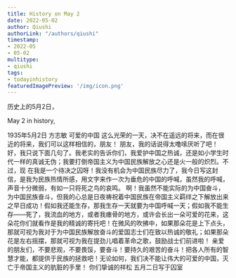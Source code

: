 ```yaml
---
title: History on May 2
date: 2022-05-02
author: Qiushi 
authorLink: "/authors/qiushi"
timestamp: 
- 2022-05
- 05-02
multitype: 
- qiushi
tags: 
- todayinhistory
featuredImagePreview: '/img/icon.png'
---
```









历史上的5月2日，

May 2 in history, 

<!--more-->

1935年5月2日
方志敏 可爱的中国
这么光荣的一天，决不在遥远的将来，而在很近的将来，我们可以这样相信的，朋友！
朋友，我的话说得太噜嗦厌听了吧！好，我只说下面几句了。我老实的告诉你们，我爱护中国之热诚，还是如小学生时代一样的真诚无伪；我要打倒帝国主义为中国民族解放之心还是火一般的炽烈。不过，现 在我是一个待决之囚呀！我没有机会为中国民族尽力了，我今日写这封信，是我为民族热情所感，用文字来作一次为垂危的中国的呼喊，虽然我的呼喊，声音十分微弱，有如一只将死之鸟的哀鸣。
啊！我虽然不能实际的为中国奋斗，为中国民族奋斗，但我的心总是日夜祷祝着中国民族在帝国主义羁绊之下解放出来之早日成功！假如我还能生存，那我生存一天就要为中国呼喊一天；假如我不能生存——死了，我流血的地方，或者我瘗骨的地方，或许会长出一朵可爱的花来，这朵花你们就看作是我的精诚的寄托吧！在微风的吹拂中，如果那朵花是上下点头，那就可视为我对于为中国民族解放奋斗的爱国志士们在致以热诚的敬礼；如果那朵花是左右摇摆，那就可视为我在提劲儿唱着革命之歌，鼓励战士们前进啦！
亲爱的朋友们，不要悲观，不要畏馁，要奋斗！要持久的艰苦的奋斗！把各人所有的智慧才能，都提供于民族的拯救吧！无论如何，我们决不能让伟大的可爱的中国，灭亡于帝国主义的肮脏的手里！
你们挚诚的祥松
五月二日写于囚室
